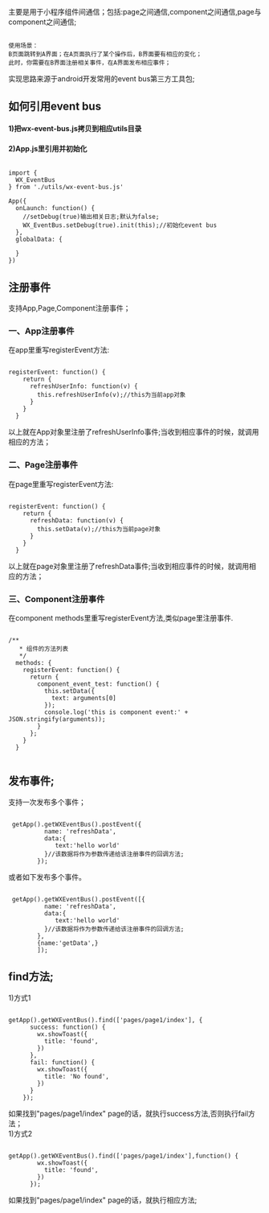 主要是用于小程序组件间通信；包括:page之间通信,component之间通信,page与component之间通信;
<pre><code>  
使用场景：
B页面跳转到A界面；在A页面执行了某个操作后，B界面要有相应的变化；
此时，你需要在B界面注册相关事件，在A界面发布相应事件；
</code></pre>
实现思路来源于android开发常用的event bus第三方工具包;
## 如何引用event bus
   #### 1)把wx-event-bus.js拷贝到相应utils目录
   #### 2)App.js里引用并初始化
<pre><code>   
import {
  WX_EventBus
} from './utils/wx-event-bus.js'

App({
  onLaunch: function() {
    //setDebug(true)输出相关日志;默认为false;
    WX_EventBus.setDebug(true).init(this);//初始化event bus
  },
  globalData: {

  }
})
</code></pre>
## 注册事件
支持App,Page,Component注册事件；
### 一、App注册事件
在app里重写registerEvent方法:
<pre><code>
registerEvent: function() {
    return {
      refreshUserInfo: function(v) {
        this.refreshUserInfo(v);//this为当前app对象
      }
    }
  }
</code></pre>
以上就在App对象里注册了refreshUserInfo事件;当收到相应事件的时候，就调用相应的方法；
### 二、Page注册事件
在page里重写registerEvent方法:
<pre><code>
registerEvent: function() {
    return {
      refreshData: function(v) {
        this.setData(v);//this为当前page对象
      }
    }
  }
</code></pre>
以上就在page对象里注册了refreshData事件;当收到相应事件的时候，就调用相应的方法；

### 三、Component注册事件
在component methods里重写registerEvent方法,类似page里注册事件.
<pre><code>
/**
   * 组件的方法列表
   */
  methods: {
    registerEvent: function() {
      return {
        component_event_test: function() {
          this.setData({
            text: arguments[0]
          });
          console.log('this is component event:' + JSON.stringify(arguments));
        }
      };
    }
  }
  </code></pre>
 ## 发布事件;
 支持一次发布多个事件；
 
<pre><code>
 getApp().getWXEventBus().postEvent({
          name: 'refreshData',
          data:{
             text:'hello world'
          }//该数据将作为参数传递给该注册事件的回调方法;
        });
</code></pre>
或者如下发布多个事件。
 <pre><code>
 getApp().getWXEventBus().postEvent([{
          name: 'refreshData',
          data:{
             text:'hello world'
          }//该数据将作为参数传递给该注册事件的回调方法;
        },
        {name:'getData',}
        ]);
</code></pre>
## find方法;
1)方式1
<pre><code>
getApp().getWXEventBus().find(['pages/page1/index'], {
      success: function() {
        wx.showToast({
          title: 'found',
        })
      },
      fail: function() {
        wx.showToast({
          title: 'No found',
        })
      }
    });
</code></pre>
如果找到"pages/page1/index" page的话，就执行success方法,否则执行fail方法；
<br/>
1)方式2
<pre><code>
getApp().getWXEventBus().find(['pages/page1/index'],function() {
        wx.showToast({
          title: 'found',
        })
      });
</code></pre>
如果找到"pages/page1/index" page的话，就执行相应方法;
